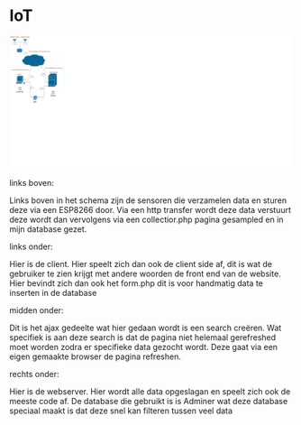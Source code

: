 # IoT






![](schema_iot.png)

links boven:

Links boven in het schema zijn de sensoren die verzamelen data en sturen deze via een ESP8266 door. Via een http transfer wordt deze data verstuurt deze wordt dan vervolgens via een collectior.php pagina gesampled en in mijn database gezet.

links onder:

Hier is de client. Hier speelt zich dan ook de client side af, dit is wat de gebruiker te zien krijgt met andere woorden de front end van de website. Hier bevindt zich dan ook het form.php dit is voor handmatig data te inserten in de database 

midden onder:

Dit is het ajax gedeelte wat hier gedaan wordt is een search creëren. Wat specifiek is aan deze search is dat de pagina niet helemaal gerefreshed moet worden zodra er specifieke data gezocht wordt. Deze gaat via een eigen gemaakte browser de pagina refreshen. 

rechts onder:

Hier is de webserver. Hier wordt alle data opgeslagan en speelt zich ook de meeste code af. De database die gebruikt is is Adminer wat deze database speciaal maakt is dat deze snel kan filteren tussen veel data 



